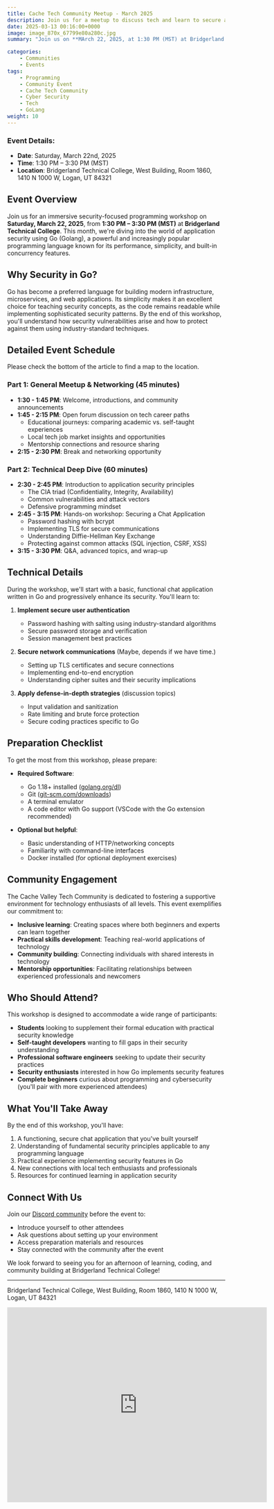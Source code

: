 ```yaml
---
title: Cache Tech Community Meetup - March 2025
description: Join us for a meetup to discuss tech and learn to secure applications in go!
date: 2025-03-13 00:16:00+0000
image: image_870x_67799e80a280c.jpg
summary: "Join us on **MArch 22, 2025, at 1:30 PM (MST) at Bridgerland Technical College** for a tech meetup focused on **programming and networking**. The event features an **open discussion on tech careers** and a **hands-on session** where attendees will *secure an application in Go**. Open to all skill levels—bring your laptop and curiosity!"

categories:
    - Communities
    - Events
tags:
    - Programming
    - Community Event
    - Cache Tech Community
    - Cyber Security
    - Tech
    - GoLang
weight: 10
---
```


### Event Details:
- **Date**: Saturday, March 22nd, 2025
- **Time**: 1:30 PM – 3:30 PM (MST)
- **Location**: Bridgerland Technical College, West Building, Room 1860, 1410 N 1000 W, Logan, UT 84321

## Event Overview
Join us for an immersive security-focused programming workshop on **Saturday, March 22, 2025**, from **1:30 PM – 3:30 PM (MST)** at **Bridgerland Technical College**. This month, we're diving into the world of application security using Go (Golang), a powerful and increasingly popular programming language known for its performance, simplicity, and built-in concurrency features.

## Why Security in Go?
Go has become a preferred language for building modern infrastructure, microservices, and web applications. Its simplicity makes it an excellent choice for teaching security concepts, as the code remains readable while implementing sophisticated security patterns. By the end of this workshop, you'll understand how security vulnerabilities arise and how to protect against them using industry-standard techniques.

## Detailed Event Schedule

Please check the bottom of the article to find a map to the location.

### Part 1: General Meetup & Networking (45 minutes)
- **1:30 - 1:45 PM**: Welcome, introductions, and community announcements
- **1:45 - 2:15 PM**: Open forum discussion on tech career paths
  - Educational journeys: comparing academic vs. self-taught experiences
  - Local tech job market insights and opportunities
  - Mentorship connections and resource sharing
- **2:15 - 2:30 PM**: Break and networking opportunity

### Part 2: Technical Deep Dive (60 minutes)
- **2:30 - 2:45 PM**: Introduction to application security principles
  - The CIA triad (Confidentiality, Integrity, Availability)
  - Common vulnerabilities and attack vectors
  - Defensive programming mindset
- **2:45 - 3:15 PM**: Hands-on workshop: Securing a Chat Application
  - Password hashing with bcrypt
  - Implementing TLS for secure communications
  - Understanding Diffie-Hellman Key Exchange
  - Protecting against common attacks (SQL injection, CSRF, XSS)
- **3:15 - 3:30 PM**: Q&A, advanced topics, and wrap-up

## Technical Details
During the workshop, we'll start with a basic, functional chat application written in Go and progressively enhance its security. You'll learn to:

1. **Implement secure user authentication**
   - Password hashing with salting using industry-standard algorithms
   - Secure password storage and verification
   - Session management best practices

2. **Secure network communications** (Maybe, depends if we have time.)
   - Setting up TLS certificates and secure connections
   - Implementing end-to-end encryption
   - Understanding cipher suites and their security implications

3. **Apply defense-in-depth strategies** (discussion topics)
   - Input validation and sanitization
   - Rate limiting and brute force protection
   - Secure coding practices specific to Go

## Preparation Checklist
To get the most from this workshop, please prepare:

- **Required Software**:
  - Go 1.18+ installed ([golang.org/dl](https://golang.org/dl))
  - Git ([git-scm.com/downloads](https://git-scm.com/downloads))
  - A terminal emulator
  - A code editor with Go support (VSCode with the Go extension recommended)

- **Optional but helpful**:
  - Basic understanding of HTTP/networking concepts
  - Familiarity with command-line interfaces
  - Docker installed (for optional deployment exercises)

## Community Engagement
The Cache Valley Tech Community is dedicated to fostering a supportive environment for technology enthusiasts of all levels. This event exemplifies our commitment to:

- **Inclusive learning**: Creating spaces where both beginners and experts can learn together
- **Practical skills development**: Teaching real-world applications of technology
- **Community building**: Connecting individuals with shared interests in technology
- **Mentorship opportunities**: Facilitating relationships between experienced professionals and newcomers

## Who Should Attend?
This workshop is designed to accommodate a wide range of participants:

- **Students** looking to supplement their formal education with practical security knowledge
- **Self-taught developers** wanting to fill gaps in their security understanding
- **Professional software engineers** seeking to update their security practices
- **Security enthusiasts** interested in how Go implements security features
- **Complete beginners** curious about programming and cybersecurity (you'll pair with more experienced attendees)

## What You'll Take Away
By the end of this workshop, you'll have:

1. A functioning, secure chat application that you've built yourself
2. Understanding of fundamental security principles applicable to any programming language
3. Practical experience implementing security features in Go
4. New connections with local tech enthusiasts and professionals
5. Resources for continued learning in application security

## Connect With Us
Join our [Discord community](https://discord.gg/YNkqmVGZbS) before the event to:
- Introduce yourself to other attendees
- Ask questions about setting up your environment
- Access preparation materials and resources
- Stay connected with the community after the event

We look forward to seeing you for an afternoon of learning, coding, and community building at Bridgerland Technical College!


---

Bridgerland Technical College, West Building, Room 1860, 1410 N 1000 W, Logan, UT 84321

<iframe src="https://www.google.com/maps/embed?pb=!1m18!1m12!1m3!1d1052.2634352012012!2d-111.85486010495926!3d41.7582578833811!2m3!1f0!2f0!3f0!3m2!1i1024!2i768!4f13.1!3m3!1m2!1s0x87548761d149ad99%3A0x8097136802931f7!2s1410%20N%201000%20W%2C%20Logan%2C%20UT%2084321!5e0!3m2!1sen!2sus!4v1741883188917!5m2!1sen!2sus" width="600" height="450" style="border:0;" allowfullscreen="" loading="lazy" referrerpolicy="no-referrer-when-downgrade"></iframe>